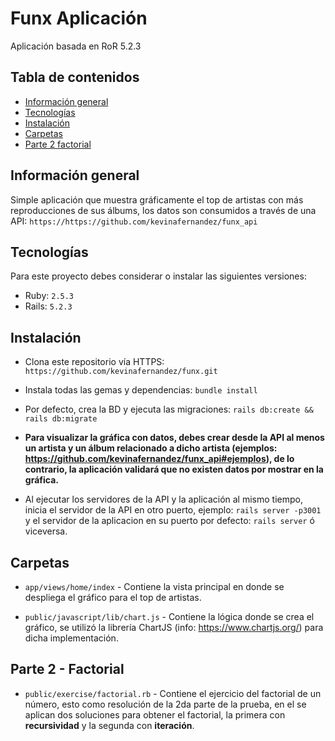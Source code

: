 # Funx Aplicación

Aplicación basada en RoR 5.2.3

## Tabla de contenidos
* [Información general](#información-general)
* [Tecnologías](#tecnologías)
* [Instalación](#instalación) 
* [Carpetas](#carpetas)
* [Parte 2 factorial](#parte-2-factorial)

## Información general

Simple aplicación que muestra gráficamente el top de artistas con más reproducciones de sus álbums, los datos son consumidos a través de una API: `https://https://github.com/kevinafernandez/funx_api`
	
## Tecnologías

Para este proyecto debes considerar o instalar las siguientes versiones:
  * Ruby: `2.5.3`
  * Rails: `5.2.3`

## Instalación

* Clona este repositorio vía HTTPS: `https://github.com/kevinafernandez/funx.git`

* Instala todas las gemas y dependencias: `bundle install`

* Por defecto, crea la BD y ejecuta las migraciones: `rails db:create && rails db:migrate`

* **Para visualizar la gráfica con datos, debes crear desde la API al menos un artista y un álbum relacionado a dicho artista (ejemplos: https://github.com/kevinafernandez/funx_api#ejemplos), de lo contrario, la aplicación validará que no existen datos por mostrar en la gráfica.**

* Al ejecutar los servidores de la API y la aplicación al mismo tiempo, inicia el servidor de la API en otro puerto, ejemplo: `rails server -p3001` y el servidor de la aplicacion en su puerto por defecto: `rails server` ó viceversa.

## Carpetas

* `app/views/home/index` - Contiene la vista principal en donde se despliega el gráfico para el top de artistas.

* `public/javascript/lib/chart.js` - Contiene la lógica donde se crea el gráfico, se utilizó la librería ChartJS (info: https://www.chartjs.org/) para dicha implementación.

## Parte 2 - Factorial

* `public/exercise/factorial.rb` - Contiene el ejercicio del factorial de un número, esto como resolución de la 2da parte de la prueba, en el se aplican dos soluciones para obtener el factorial, la primera con **recursividad** y la segunda con **iteración**.
